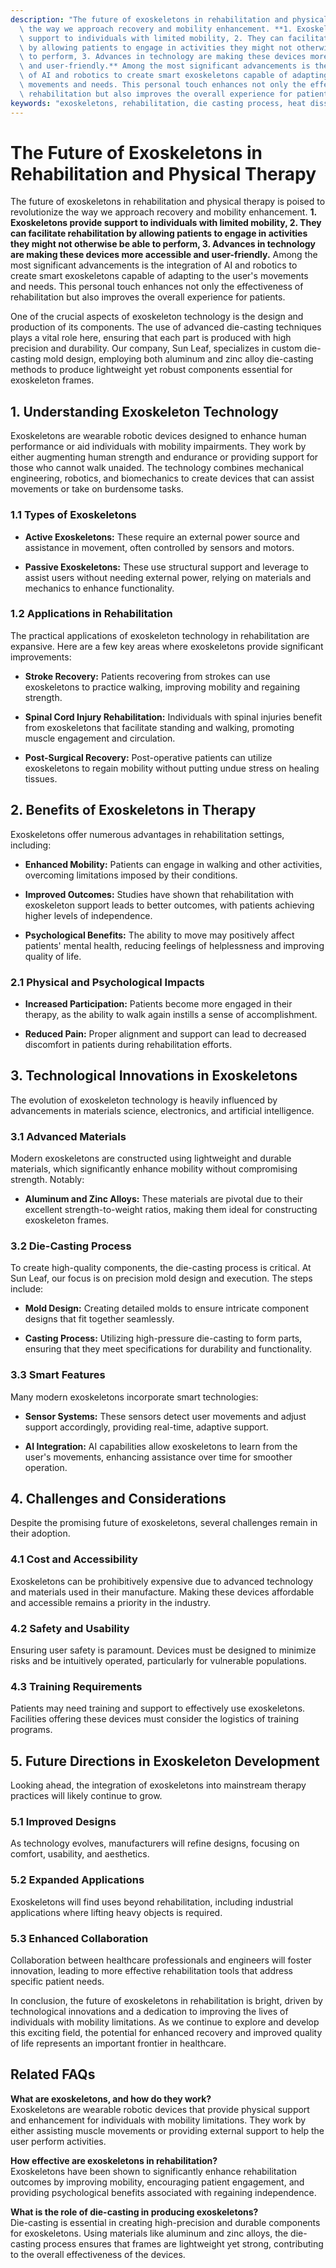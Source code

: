 ```yaml
---
description: "The future of exoskeletons in rehabilitation and physical therapy is poised to revolutionize\
  \ the way we approach recovery and mobility enhancement. **1. Exoskeletons provide\
  \ support to individuals with limited mobility, 2. They can facilitate rehabilitation\
  \ by allowing patients to engage in activities they might not otherwise be able\
  \ to perform, 3. Advances in technology are making these devices more accessible\
  \ and user-friendly.** Among the most significant advancements is the integration\
  \ of AI and robotics to create smart exoskeletons capable of adapting to the user's\
  \ movements and needs. This personal touch enhances not only the effectiveness of\
  \ rehabilitation but also improves the overall experience for patients. "
keywords: "exoskeletons, rehabilitation, die casting process, heat dissipation"
---
```

# The Future of Exoskeletons in Rehabilitation and Physical Therapy

The future of exoskeletons in rehabilitation and physical therapy is poised to revolutionize the way we approach recovery and mobility enhancement. **1. Exoskeletons provide support to individuals with limited mobility, 2. They can facilitate rehabilitation by allowing patients to engage in activities they might not otherwise be able to perform, 3. Advances in technology are making these devices more accessible and user-friendly.** Among the most significant advancements is the integration of AI and robotics to create smart exoskeletons capable of adapting to the user's movements and needs. This personal touch enhances not only the effectiveness of rehabilitation but also improves the overall experience for patients. 

One of the crucial aspects of exoskeleton technology is the design and production of its components. The use of advanced die-casting techniques plays a vital role here, ensuring that each part is produced with high precision and durability. Our company, Sun Leaf, specializes in custom die-casting mold design, employing both aluminum and zinc alloy die-casting methods to produce lightweight yet robust components essential for exoskeleton frames. 

## **1. Understanding Exoskeleton Technology**

Exoskeletons are wearable robotic devices designed to enhance human performance or aid individuals with mobility impairments. They work by either augmenting human strength and endurance or providing support for those who cannot walk unaided. The technology combines mechanical engineering, robotics, and biomechanics to create devices that can assist movements or take on burdensome tasks.

### 1.1 Types of Exoskeletons

- **Active Exoskeletons:** These require an external power source and assistance in movement, often controlled by sensors and motors.
  
- **Passive Exoskeletons:** These use structural support and leverage to assist users without needing external power, relying on materials and mechanics to enhance functionality.

### 1.2 Applications in Rehabilitation

The practical applications of exoskeleton technology in rehabilitation are expansive. Here are a few key areas where exoskeletons provide significant improvements:

- **Stroke Recovery:** Patients recovering from strokes can use exoskeletons to practice walking, improving mobility and regaining strength.

- **Spinal Cord Injury Rehabilitation:** Individuals with spinal injuries benefit from exoskeletons that facilitate standing and walking, promoting muscle engagement and circulation.

- **Post-Surgical Recovery:** Post-operative patients can utilize exoskeletons to regain mobility without putting undue stress on healing tissues.

## **2. Benefits of Exoskeletons in Therapy**

Exoskeletons offer numerous advantages in rehabilitation settings, including:

- **Enhanced Mobility:** Patients can engage in walking and other activities, overcoming limitations imposed by their conditions.

- **Improved Outcomes:** Studies have shown that rehabilitation with exoskeleton support leads to better outcomes, with patients achieving higher levels of independence.

- **Psychological Benefits:** The ability to move may positively affect patients' mental health, reducing feelings of helplessness and improving quality of life.

### 2.1 Physical and Psychological Impacts

- **Increased Participation:** Patients become more engaged in their therapy, as the ability to walk again instills a sense of accomplishment.

- **Reduced Pain:** Proper alignment and support can lead to decreased discomfort in patients during rehabilitation efforts.

## **3. Technological Innovations in Exoskeletons**

The evolution of exoskeleton technology is heavily influenced by advancements in materials science, electronics, and artificial intelligence. 

### 3.1 Advanced Materials

Modern exoskeletons are constructed using lightweight and durable materials, which significantly enhance mobility without compromising strength. Notably:

- **Aluminum and Zinc Alloys:** These materials are pivotal due to their excellent strength-to-weight ratios, making them ideal for constructing exoskeleton frames. 

### 3.2 Die-Casting Process

To create high-quality components, the die-casting process is critical. At Sun Leaf, our focus is on precision mold design and execution. The steps include:

- **Mold Design:** Creating detailed molds to ensure intricate component designs that fit together seamlessly.
  
- **Casting Process:** Utilizing high-pressure die-casting to form parts, ensuring that they meet specifications for durability and functionality.

### 3.3 Smart Features

Many modern exoskeletons incorporate smart technologies:

- **Sensor Systems:** These sensors detect user movements and adjust support accordingly, providing real-time, adaptive support.

- **AI Integration:** AI capabilities allow exoskeletons to learn from the user's movements, enhancing assistance over time for smoother operation.

## **4. Challenges and Considerations**

Despite the promising future of exoskeletons, several challenges remain in their adoption.

### 4.1 Cost and Accessibility

Exoskeletons can be prohibitively expensive due to advanced technology and materials used in their manufacture. Making these devices affordable and accessible remains a priority in the industry.

### 4.2 Safety and Usability

Ensuring user safety is paramount. Devices must be designed to minimize risks and be intuitively operated, particularly for vulnerable populations.

### 4.3 Training Requirements

Patients may need training and support to effectively use exoskeletons. Facilities offering these devices must consider the logistics of training programs.

## **5. Future Directions in Exoskeleton Development**

Looking ahead, the integration of exoskeletons into mainstream therapy practices will likely continue to grow.

### 5.1 Improved Designs

As technology evolves, manufacturers will refine designs, focusing on comfort, usability, and aesthetics.

### 5.2 Expanded Applications

Exoskeletons will find uses beyond rehabilitation, including industrial applications where lifting heavy objects is required.

### 5.3 Enhanced Collaboration

Collaboration between healthcare professionals and engineers will foster innovation, leading to more effective rehabilitation tools that address specific patient needs.

In conclusion, the future of exoskeletons in rehabilitation is bright, driven by technological innovations and a dedication to improving the lives of individuals with mobility limitations. As we continue to explore and develop this exciting field, the potential for enhanced recovery and improved quality of life represents an important frontier in healthcare.

## Related FAQs

**What are exoskeletons, and how do they work?**  
Exoskeletons are wearable robotic devices that provide physical support and enhancement for individuals with mobility limitations. They work by either assisting muscle movements or providing external support to help the user perform activities.

**How effective are exoskeletons in rehabilitation?**  
Exoskeletons have been shown to significantly enhance rehabilitation outcomes by improving mobility, encouraging patient engagement, and providing psychological benefits associated with regaining independence.

**What is the role of die-casting in producing exoskeletons?**  
Die-casting is essential in creating high-precision and durable components for exoskeletons. Using materials like aluminum and zinc alloys, the die-casting process ensures that frames are lightweight yet strong, contributing to the overall effectiveness of the devices.
